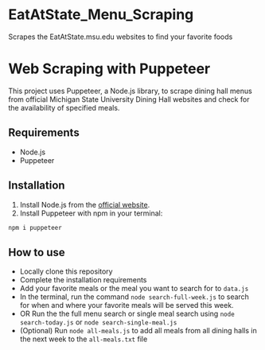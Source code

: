 # EatAtState_Menu_Scraping
Scrapes the EatAtState.msu.edu websites to find your favorite foods

# Web Scraping with Puppeteer

This project uses Puppeteer, a Node.js library, to scrape dining hall menus from official Michigan State University Dining Hall websites and check for the availability of specified meals.

## Requirements

- Node.js
- Puppeteer

## Installation

1. Install Node.js from the [official website](https://nodejs.org/en/download/).
2. Install Puppeteer with npm in your terminal:

```bash
npm i puppeteer
```

## How to use

- Locally clone this repository
- Complete the installation requirements
- Add your favorite meals or the meal you want to search for to ```data.js```
- In the terminal, run the command ```node search-full-week.js``` to search for when and where your favorite meals will be served this week.
- OR Run the the full menu search or single meal search using ```node search-today.js``` or ```node search-single-meal.js```
- (Optional) Run ```node all-meals.js``` to add all meals from all dining halls in the next week to the ```all-meals.txt``` file